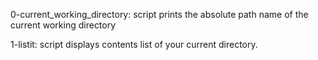 0-current_working_directory: script prints the absolute path name of the current working directory

1-listit: script displays contents list of your current directory.
